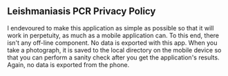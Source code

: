 
**Leishmaniasis PCR Privacy Policy**
---
I endevoured to make this application as simple as possible so that it will work in perpetuity, as much as a mobile application can. To this end, there isn't any off-line component. No data is exported with this app. When you take a photograph, it is saved to the local directory on the mobile device so that you can perform a sanity check after you get the application's results. Again, no data is exported from the phone.
